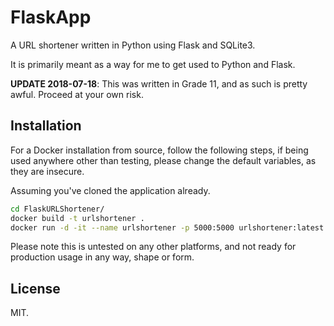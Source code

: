 # FlaskApp
A URL shortener written in Python using Flask and SQLite3.

It is primarily meant as a way for me to get used to Python and Flask. 

**UPDATE 2018-07-18**: This was written in Grade 11, and as such is pretty awful. Proceed at your own risk.

## Installation
For a Docker installation from source, follow the following steps, if being used anywhere other than testing, please change the default variables, as they are insecure.

Assuming you've cloned the application already.

```bash
cd FlaskURLShortener/
docker build -t urlshortener .
docker run -d -it --name urlshortener -p 5000:5000 urlshortener:latest
```

Please note this is untested on any other platforms, and not ready for production usage in any way, shape or form.

## License

MIT.
